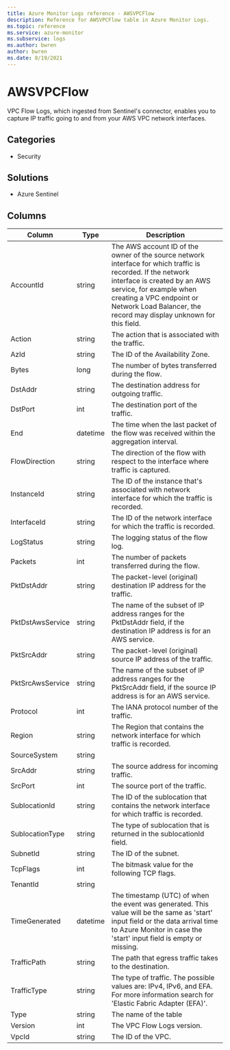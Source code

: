 ```yaml
---
title: Azure Monitor Logs reference - AWSVPCFlow
description: Reference for AWSVPCFlow table in Azure Monitor Logs.
ms.topic: reference
ms.service: azure-monitor
ms.subservice: logs
ms.author: bwren
author: bwren
ms.date: 8/19/2021
---
```


# AWSVPCFlow

 VPC Flow Logs, which ingested from Sentinel's connector, enables you to capture IP traffic going to and from your AWS VPC network interfaces.

## Categories

- Security
## Solutions

- Azure Sentinel




## Columns

|Column|Type|Description|
|---|---|---|
|AccountId|string|The AWS account ID of the owner of the source network interface for which traffic is recorded. If the network interface is created by an AWS service, for example when creating a VPC endpoint or Network Load Balancer, the record may display unknown for this field.|
|Action|string|The action that is associated with the traffic.|
|AzId|string|The ID of the Availability Zone.|
|Bytes|long|The number of bytes transferred during the flow.|
|DstAddr|string|The destination address for outgoing traffic.|
|DstPort|int|The destination port of the traffic.|
|End|datetime|The time when the last packet of the flow was received within the aggregation interval.|
|FlowDirection|string|The direction of the flow with respect to the interface where traffic is captured.|
|InstanceId|string|The ID of the instance that's associated with network interface for which the traffic is recorded.|
|InterfaceId|string|The ID of the network interface for which the traffic is recorded.|
|LogStatus|string|The logging status of the flow log.|
|Packets|int|The number of packets transferred during the flow.|
|PktDstAddr|string|The packet-level (original) destination IP address for the traffic.|
|PktDstAwsService|string|The name of the subset of IP address ranges for the PktDstAddr field, if the destination IP address is for an AWS service.|
|PktSrcAddr|string|The packet-level (original) source IP address of the traffic.|
|PktSrcAwsService|string|The name of the subset of IP address ranges for the PktSrcAddr field, if the source IP address is for an AWS service.|
|Protocol|int|The IANA protocol number of the traffic.|
|Region|string|The Region that contains the network interface for which traffic is recorded.|
|SourceSystem|string||
|SrcAddr|string|The source address for incoming traffic.|
|SrcPort|int|The source port of the traffic.|
|SublocationId|string|The ID of the sublocation that contains the network interface for which traffic is recorded.|
|SublocationType|string|The type of sublocation that is returned in the sublocationId field.|
|SubnetId|string|The ID of the subnet.|
|TcpFlags|int|The bitmask value for the following TCP flags.|
|TenantId|string||
|TimeGenerated|datetime|The timestamp (UTC) of when the event was generated. This value will be the same as 'start' input field or the data arrival time to Azure Monitor in case the 'start' input field is empty or missing.|
|TrafficPath|string|The path that egress traffic takes to the destination.|
|TrafficType|string|The type of traffic. The possible values are: IPv4, IPv6, and EFA. For more information search for 'Elastic Fabric Adapter (EFA)'.|
|Type|string|The name of the table|
|Version|int|The VPC Flow Logs version.|
|VpcId|string|The ID of the VPC.|
